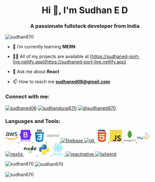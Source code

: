 <h1 align="center">Hi 👋, I'm Sudhan E D</h1>
<h3 align="center">A passionate fullstack developer from India</h3>
<source src="male-programmer-doing-coding-work-9560195-7793573.mp4" type="video/mp4">
<p align="left"> <img src="https://www.google.com/imgres?imgurl=https%3A%2F%2Fstorage.googleapis.com%2Fpai-images%2F16b825e6efc144d7b4b0d1848edf3f4c.jpeg&tbnid=cHofPIS88T4bxM&vet=10CAYQxiAoCGoXChMI-N3NuOqGhAMVAAAAAB0AAAAAEAc..i&imgrefurl=https%3A%2F%2Fplaygroundai.com%2Fsearch%3Fq%3Da%2Bnerdy%2Bboy%2Bis%2Bprogramming%2Bat%2Ba%2Bcomputer%2Bin%2Ba%2Broom%2Bfull%2Bof%2Bgadgets&docid=eanbZD8MEquOaM&w=1024&h=1024&itg=1&q=coding%20boy%20images%20for%20background%20anime%20github&hl=en&ved=0CAYQxiAoCGoXChMI-N3NuOqGhAMVAAAAAB0AAAAAEAc" alt="sudhan670" /> </p>

- 🌱 I’m currently learning **MERN**

- 👨‍💻 All of my projects are available at [https://sudhaned-port-live.netlify.app](https://sudhaned-port-live.netlify.app)

- 💬 Ask me about **React**

- 📫 How to reach me **sudhaned08@gmail.com**

<h3 align="left">Connect with me:</h3>
<p align="left">
<a href="https://linkedin.com/in/sudhaned06" target="blank"><img align="center" src="https://raw.githubusercontent.com/rahuldkjain/github-profile-readme-generator/master/src/images/icons/Social/linked-in-alt.svg" alt="sudhaned06" height="30" width="40" /></a>
<a href="https://www.leetcode.com/sudhandurai670" target="blank"><img align="center" src="https://raw.githubusercontent.com/rahuldkjain/github-profile-readme-generator/master/src/images/icons/Social/leet-code.svg" alt="sudhandurai670" height="30" width="40" /></a>
<a href="https://www.hackerearth.com/@sudhaned670" target="blank"><img align="center" src="https://raw.githubusercontent.com/rahuldkjain/github-profile-readme-generator/master/src/images/icons/Social/hackerearth.svg" alt="@sudhaned670" height="30" width="40" /></a>
</p>

<h3 align="left">Languages and Tools:</h3>
<p align="left"> <a href="https://aws.amazon.com" target="_blank" rel="noreferrer"> <img src="https://raw.githubusercontent.com/devicons/devicon/master/icons/amazonwebservices/amazonwebservices-original-wordmark.svg" alt="aws" width="40" height="40"/> </a> <a href="https://getbootstrap.com" target="_blank" rel="noreferrer"> <img src="https://raw.githubusercontent.com/devicons/devicon/master/icons/bootstrap/bootstrap-plain-wordmark.svg" alt="bootstrap" width="40" height="40"/> </a> <a href="https://www.w3schools.com/css/" target="_blank" rel="noreferrer"> <img src="https://raw.githubusercontent.com/devicons/devicon/master/icons/css3/css3-original-wordmark.svg" alt="css3" width="40" height="40"/> </a> <a href="https://expressjs.com" target="_blank" rel="noreferrer"> <img src="https://raw.githubusercontent.com/devicons/devicon/master/icons/express/express-original-wordmark.svg" alt="express" width="40" height="40"/> </a> <a href="https://firebase.google.com/" target="_blank" rel="noreferrer"> <img src="https://www.vectorlogo.zone/logos/firebase/firebase-icon.svg" alt="firebase" width="40" height="40"/> </a> <a href="https://git-scm.com/" target="_blank" rel="noreferrer"> <img src="https://www.vectorlogo.zone/logos/git-scm/git-scm-icon.svg" alt="git" width="40" height="40"/> </a> <a href="https://www.w3.org/html/" target="_blank" rel="noreferrer"> <img src="https://raw.githubusercontent.com/devicons/devicon/master/icons/html5/html5-original-wordmark.svg" alt="html5" width="40" height="40"/> </a> <a href="https://developer.mozilla.org/en-US/docs/Web/JavaScript" target="_blank" rel="noreferrer"> <img src="https://raw.githubusercontent.com/devicons/devicon/master/icons/javascript/javascript-original.svg" alt="javascript" width="40" height="40"/> </a> <a href="https://www.mongodb.com/" target="_blank" rel="noreferrer"> <img src="https://raw.githubusercontent.com/devicons/devicon/master/icons/mongodb/mongodb-original-wordmark.svg" alt="mongodb" width="40" height="40"/> </a> <a href="https://www.mysql.com/" target="_blank" rel="noreferrer"> <img src="https://raw.githubusercontent.com/devicons/devicon/master/icons/mysql/mysql-original-wordmark.svg" alt="mysql" width="40" height="40"/> </a> <a href="https://nextjs.org/" target="_blank" rel="noreferrer"> <img src="https://cdn.worldvectorlogo.com/logos/nextjs-2.svg" alt="nextjs" width="40" height="40"/> </a> <a href="https://nodejs.org" target="_blank" rel="noreferrer"> <img src="https://raw.githubusercontent.com/devicons/devicon/master/icons/nodejs/nodejs-original-wordmark.svg" alt="nodejs" width="40" height="40"/> </a> <a href="https://www.python.org" target="_blank" rel="noreferrer"> <img src="https://raw.githubusercontent.com/devicons/devicon/master/icons/python/python-original.svg" alt="python" width="40" height="40"/> </a> <a href="https://reactjs.org/" target="_blank" rel="noreferrer"> <img src="https://raw.githubusercontent.com/devicons/devicon/master/icons/react/react-original-wordmark.svg" alt="react" width="40" height="40"/> </a> <a href="https://reactnative.dev/" target="_blank" rel="noreferrer"> <img src="https://reactnative.dev/img/header_logo.svg" alt="reactnative" width="40" height="40"/> </a> <a href="https://tailwindcss.com/" target="_blank" rel="noreferrer"> <img src="https://www.vectorlogo.zone/logos/tailwindcss/tailwindcss-icon.svg" alt="tailwind" width="40" height="40"/> </a> </p>

<p><img align="left" src="https://github-readme-stats.vercel.app/api/top-langs?username=sudhan670&show_icons=true&locale=en&layout=compact" alt="sudhan670" /></p>

<p>&nbsp;<img align="center" src="https://github-readme-stats.vercel.app/api?username=sudhan670&show_icons=true&locale=en" alt="sudhan670" /></p>

<p><img align="center" src="https://github-readme-streak-stats.herokuapp.com/?user=sudhan670&" alt="sudhan670" /></p>
